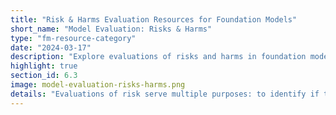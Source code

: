 ```yaml
---
title: "Risk & Harms Evaluation Resources for Foundation Models"
short_name: "Model Evaluation: Risks & Harms"
type: "fm-resource-category"
date: "2024-03-17"
description: "Explore evaluations of risks and harms in foundation models. Understand the importance of assessing risks and harms, and discover methodologies and taxonomies for evaluating potential risks, mitigations, and decision-making in model development and deployment."
highlight: true
section_id: 6.3
image: model-evaluation-risks-harms.png
details: "Evaluations of risk serve multiple purposes: to identify if there are issues which need mitigation, to track the success of any such mitigations, to document for other users of the model what risks are still present, and to help make decisions related to model access and release."
---
```

